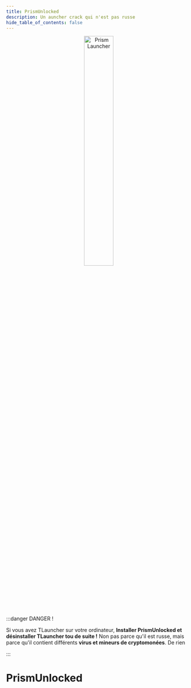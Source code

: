 ```yaml
---
title: PrismUnlocked
description: Un auncher crack qui n'est pas russe
hide_table_of_contents: false
---
```


<p align="center">
<picture>
  <source media="(prefers-color-scheme: dark)" srcset="/program_info/org.prismlauncher.PrismLauncher.logo-darkmode.svg">
  <source media="(prefers-color-scheme: light)" srcset="/program_info/org.prismlauncher.PrismLauncher.logo.svg">
  <img alt="Prism Launcher" src="/program_info/org.prismlauncher.PrismLauncher.logo.svg" width="40%">
</picture>
</p>

:::danger DANGER !

Si vous avez TLauncher sur votre ordinateur, **Installer PrismUnlocked et désinstaller TLauncher tou de suite !** Non pas parce qu'il est russe, mais parce qu'il contient différents **virus et mineurs de cryptomonées**. De rien

:::

# PrismUnlocked